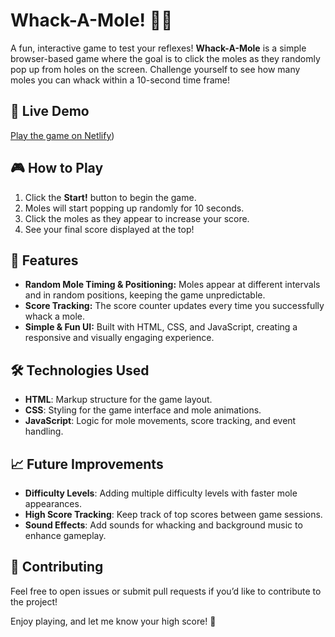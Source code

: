 # Whack-A-Mole! 🎯🐹

A fun, interactive game to test your reflexes! **Whack-A-Mole** is a simple browser-based game where the goal is to click the moles as they randomly pop up from holes on the screen.
Challenge yourself to see how many moles you can whack within a 10-second time frame!

## 🔗 Live Demo
[Play the game on Netlify](https://whack-a-mole-game7.netlify.app/))

## 🎮 How to Play
1. Click the **Start!** button to begin the game.
2. Moles will start popping up randomly for 10 seconds.
3. Click the moles as they appear to increase your score.
4. See your final score displayed at the top!

## 🚀 Features
- **Random Mole Timing & Positioning:** Moles appear at different intervals and in random positions, keeping the game unpredictable.
- **Score Tracking:** The score counter updates every time you successfully whack a mole.
- **Simple & Fun UI:** Built with HTML, CSS, and JavaScript, creating a responsive and visually engaging experience.

## 🛠️ Technologies Used
- **HTML**: Markup structure for the game layout.
- **CSS**: Styling for the game interface and mole animations.
- **JavaScript**: Logic for mole movements, score tracking, and event handling.


## 📈 Future Improvements
- **Difficulty Levels**: Adding multiple difficulty levels with faster mole appearances.
- **High Score Tracking**: Keep track of top scores between game sessions.
- **Sound Effects**: Add sounds for whacking and background music to enhance gameplay.

## 👏 Contributing
Feel free to open issues or submit pull requests if you’d like to contribute to the project!

Enjoy playing, and let me know your high score! 🎉
